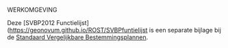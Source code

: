 WERKOMGEVING

Deze [SVBP2012 Functielijst](https://geonovum.github.io/ROST/SVBPfuntielijst is een separate bijlage bij de [Standaard Vergelijkbare Bestemmingsplannen](https://docs.geostandaarden.nl/ro/svbp/).
